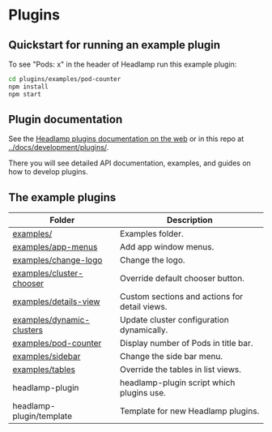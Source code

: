 # Plugins

## Quickstart for running an example plugin

To see "Pods: x" in the header of Headlamp run this example plugin:

```bash
cd plugins/examples/pod-counter
npm install
npm start
```

## Plugin documentation

See the [Headlamp plugins documentation on the web](
https://headlamp.dev/docs/latest/development/plugins/) 
or in this repo at 
[../docs/development/plugins/](../docs/development/plugins/).

There you will see detailed API documentation, examples, and guides on how to develop plugins.


## The example plugins

Folder                                         | Description
------                                         | -----------
[examples/](examples)                          | Examples folder.
[examples/app-menus](examples/app-menus)       | Add app window menus.
[examples/change-logo](examples/change-logo)   | Change the logo.
[examples/cluster-chooser](examples/cluster-chooser)   | Override default chooser button.
[examples/details-view](examples/details-view)         | Custom sections and actions for detail views.
[examples/dynamic-clusters](examples/dynamic-clusters) | Update cluster configuration dynamically.
[examples/pod-counter](examples/pod-counter)   | Display number of Pods in title bar.
[examples/sidebar](examples/sidebar)           | Change the side bar menu.
[examples/tables](examples/tables)             | Override the tables in list views.
headlamp-plugin               | headlamp-plugin script which plugins use.
headlamp-plugin/template      | Template for new Headlamp plugins.
